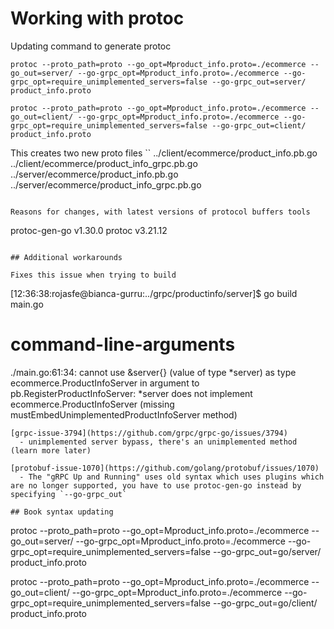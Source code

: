 
# Working with protoc

Updating command to generate protoc

```
protoc --proto_path=proto --go_opt=Mproduct_info.proto=./ecommerce --go_out=server/ --go-grpc_opt=Mproduct_info.proto=./ecommerce --go-grpc_opt=require_unimplemented_servers=false --go-grpc_out=server/ product_info.proto

protoc --proto_path=proto --go_opt=Mproduct_info.proto=./ecommerce --go_out=client/ --go-grpc_opt=Mproduct_info.proto=./ecommerce --go-grpc_opt=require_unimplemented_servers=false --go-grpc_out=client/ product_info.proto
```

This creates two new proto files
``
../client/ecommerce/product_info.pb.go
../client/ecommerce/product_info_grpc.pb.go
../server/ecommerce/product_info.pb.go
../server/ecommerce/product_info_grpc.pb.go
```

Reasons for changes, with latest versions of protocol buffers tools
```
protoc-gen-go v1.30.0
protoc        v3.21.12
```

## Additional workarounds

Fixes this issue when trying to build
```
[12:36:38:rojasfe@bianca-gurru:../grpc/productinfo/server]$ go build main.go
# command-line-arguments
./main.go:61:34: cannot use &server{} (value of type *server) as type ecommerce.ProductInfoServer in argument to pb.RegisterProductInfoServer:
	*server does not implement ecommerce.ProductInfoServer (missing mustEmbedUnimplementedProductInfoServer method)
```
[grpc-issue-3794](https://github.com/grpc/grpc-go/issues/3794)
  - unimplemented server bypass, there's an unimplemented method (learn more later)

[protobuf-issue-1070](https://github.com/golang/protobuf/issues/1070)
  - The "gRPC Up and Running" uses old syntax which uses plugins which are no longer supported, you have to use protoc-gen-go instead by specifying `--go-grpc_out`

## Book syntax updating
```
protoc --proto_path=proto --go_opt=Mproduct_info.proto=./ecommerce --go_out=server/ --go-grpc_opt=Mproduct_info.proto=./ecommerce --go-grpc_opt=require_unimplemented_servers=false --go-grpc_out=go/server/ product_info.proto

protoc --proto_path=proto --go_opt=Mproduct_info.proto=./ecommerce --go_out=client/ --go-grpc_opt=Mproduct_info.proto=./ecommerce --go-grpc_opt=require_unimplemented_servers=false --go-grpc_out=go/client/ product_info.proto
```

